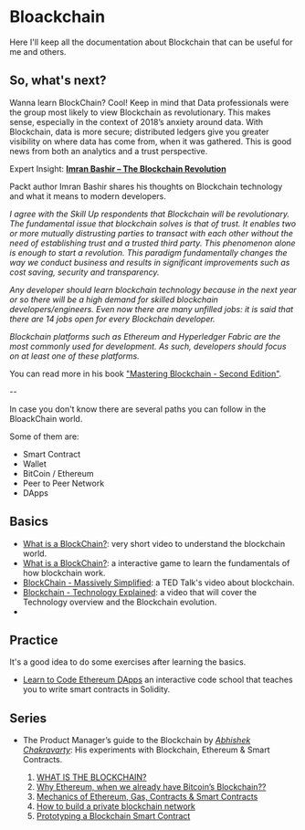 # Bloackchain
Here I'll keep all the documentation about Blockchain that can be useful for me and others.

## So, what's next?

Wanna learn BlockChain? Cool! Keep in mind that Data professionals were the group most likely to view Blockchain as revolutionary. This makes sense, especially in the context of 2018’s anxiety around data. With Blockchain, data  is more secure; distributed ledgers give you greater visibility on where data has come from, when it was gathered. This is good news from both an analytics and a trust perspective. 

Expert Insight: [**Imran Bashir – The Blockchain Revolution**]()

Packt author Imran Bashir shares his thoughts on Blockchain technology and what it means to modern 
developers. 

*I agree with the Skill Up respondents that Blockchain will be revolutionary. The fundamental issue that blockchain 
solves is that of trust. It enables two or more mutually distrusting parties to transact with each other without 
the need of establishing trust and a trusted third party. This phenomenon alone is enough to start a revolution. 
This paradigm fundamentally changes the way we conduct business and results in significant improvements such as cost saving, security and transparency.*

*Any developer should learn blockchain technology because in the next year or so there will be a high demand for skilled blockchain developers/engineers. Even now there are many unfilled jobs: it is said that there are 14 jobs open for every 
Blockchain developer.*

*Blockchain platforms such as Ethereum and Hyperledger Fabric are the most commonly used for development. As such, developers should focus on at least one of these platforms.*

You can read more in his book ["Mastering Blockchain - Second Edition"](https://www.packtpub.com/big-data-and-business-intelligence/mastering-blockchain-second-edition). 

--

In case you don't know there are several paths you can follow in the BloackChain world.

Some of them are:

- Smart Contract
- Wallet 
- BitCoin / Ethereum
- Peer to Peer Network
- DApps 

## Basics

- [What is a BlockChain?](https://youtu.be/6WG7D47tGb0): very short video to understand the blockchain world.
- [What is a BlockChain?](https://delegatecall.com/what-is-blockchain/): a interactive game to learn the fundamentals of how blockchain work.
- [BlockChain - Massively Simplified](https://youtu.be/6WG7D47tGb0): a TED Talk's video about blockchain.
- [Blockchain - Technology Explained](https://youtu.be/qOVAbKKSH10): a video that will cover the Technology overview and the Blockchain evolution.
-

## Practice

It's a good idea to do some exercises after learning the basics. 

- [Learn to Code Ethereum DApps](https://cryptozombies.io/en/course/) an interactive code school that teaches you to write smart contracts in Solidity.

## Series

- The Product Manager’s guide to the Blockchain by [*Abhishek Chakravarty*](https://hackernoon.com/@chakrvyuh?source=post_header_lockup): His experiments with Blockchain, Ethereum & Smart Contracts.

  1. [WHAT IS THE BLOCKCHAIN?](https://hackernoon.com/the-product-managers-guide-to-the-blockchain-part-1-fb95dfb7af31)
  2. [Why Ethereum, when we already have Bitcoin’s Blockchain??](https://hackernoon.com/why-ethereum-when-we-already-have-bitcoins-blockchain-3359eb7e087e)
  3. [Mechanics of Ethereum, Gas, Contracts & Smart Contracts](https://hackernoon.com/product-managers-guide-to-blockchain-part-3-fb0cffbff7f8)
  4. [How to build a private blockchain network](https://hackernoon.com/heres-how-i-built-a-private-blockchain-network-and-you-can-too-62ca7db556c0)
  5. [Prototyping a Blockchain Smart Contract](https://medium.com/@chakrvyuh/prototyping-a-blockchain-smart-contract-78877464e38e)
